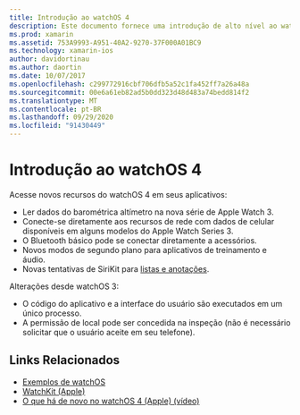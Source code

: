 ```yaml
---
title: Introdução ao watchOS 4
description: Este documento fornece uma introdução de alto nível ao watchOS 4, descrevendo os novos recursos que agora estão disponíveis para os desenvolvedores do Xamarin.
ms.prod: xamarin
ms.assetid: 753A9993-A951-40A2-9270-37F000A01BC9
ms.technology: xamarin-ios
author: davidortinau
ms.author: daortin
ms.date: 10/07/2017
ms.openlocfilehash: c299772916cbf706dfb5a52c1fa452ff7a26a48a
ms.sourcegitcommit: 00e6a61eb82ad5b0dd323d48d483a74bedd814f2
ms.translationtype: MT
ms.contentlocale: pt-BR
ms.lasthandoff: 09/29/2020
ms.locfileid: "91430449"
---
```

# <a name="introduction-to-watchos-4"></a>Introdução ao watchOS 4

Acesse novos recursos do watchOS 4 em seus aplicativos:

* Ler dados do barométrica altímetro na nova série de Apple Watch 3.
* Conecte-se diretamente aos recursos de rede com dados de celular disponíveis em alguns modelos do Apple Watch Series 3.
* O Bluetooth básico pode se conectar diretamente a acessórios.
* Novos modos de segundo plano para aplicativos de treinamento e áudio.
* Novas tentativas de SiriKit para [listas e anotações](~/ios/platform/introduction-to-ios11/sirikit.md).

Alterações desde watchOS 3:

* O código do aplicativo e a interface do usuário são executados em um único processo.
* A permissão de local pode ser concedida na inspeção (não é necessário solicitar que o usuário aceite em seu telefone).

## <a name="related-links"></a>Links Relacionados

* [Exemplos de watchOS](/samples/browse/?products=xamarin&term=Xamarin.iOS%2bwatchOS)
* [WatchKit (Apple)](https://developer.apple.com/documentation/watchkit)
* [O que há de novo no watchOS 4 (Apple) (vídeo)](https://developer.apple.com/videos/play/wwdc2017/205/)
